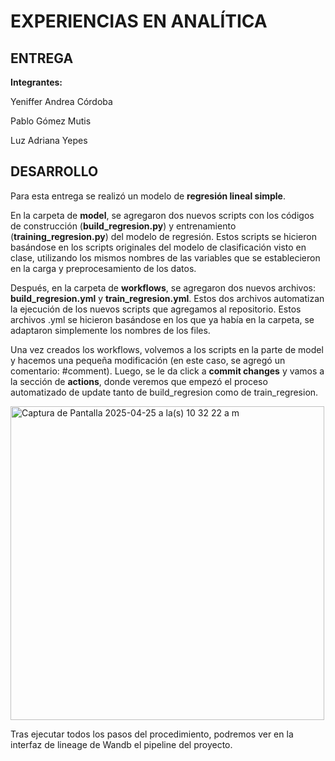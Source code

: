 # EXPERIENCIAS EN ANALÍTICA

## ENTREGA

**Integrantes:**

Yeniffer Andrea Córdoba

Pablo Gómez Mutis

Luz Adriana Yepes

## DESARROLLO

Para esta entrega se realizó un modelo de **regresión lineal simple**.

En la carpeta de **model**, se agregaron dos nuevos scripts con los códigos de construcción (**build_regresion.py**) y entrenamiento (**training_regresion.py**) del modelo de regresión. Estos scripts se hicieron basándose en los scripts originales del modelo de clasificación visto en clase, utilizando los mismos nombres de las variables que se establecieron en la carga y preprocesamiento de los datos.

Después, en la carpeta de **workflows**, se agregaron dos nuevos archivos: **build_regresion.yml** y **train_regresion.yml**. Estos dos archivos automatizan la ejecución de los nuevos scripts que agregamos al repositorio. Estos archivos .yml se hicieron basándose en los que ya había en la carpeta, se adaptaron simplemente los nombres de los files.

Una vez creados los workflows, volvemos a los scripts en la parte de model y hacemos una pequeña modificación (en este caso, se agregó un comentario: #comment). Luego, se le da click a **commit changes** y vamos a la sección de **actions**, donde veremos que empezó el proceso automatizado de update tanto de build_regresion como de train_regresion.

<img width="502" alt="Captura de Pantalla 2025-04-25 a la(s) 10 32 22 a m" src="https://github.com/user-attachments/assets/b49a95e4-8bfa-4f84-b2f8-a56abbe826cf" />

Tras ejecutar todos los pasos del procedimiento, podremos ver en la interfaz de lineage de Wandb el pipeline del proyecto.



